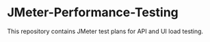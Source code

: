 # JMeter-Performance-Testing
This repository contains JMeter test plans for API and UI load testing.
